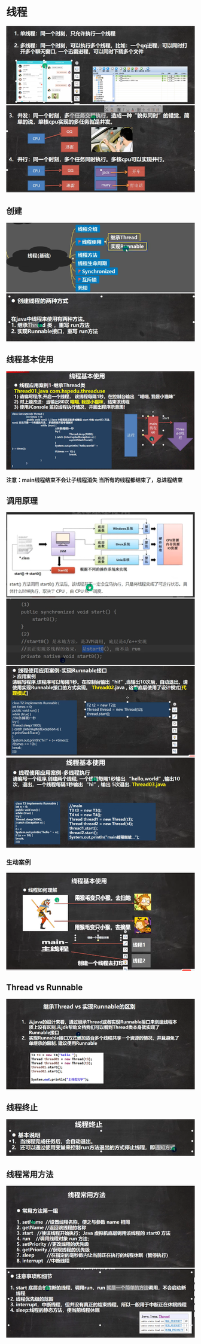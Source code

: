 # 线程
![输入图片说明](/imgs/2024-07-20/QUDf60ZsZ50JczHh.png)
![输入图片说明](/imgs/2024-07-20/immG6YzZIfaPzJUN.png)

## 创建
![输入图片说明](/imgs/2024-07-20/uy8tuM6ZY32dllxU.png)
![输入图片说明](/imgs/2024-07-20/ceQCCuzBdTiuKwhV.png)

## 线程基本使用
![输入图片说明](/imgs/2024-07-20/LvKnwLrpeY22mjQh.png)

**注意：main线程结束不会让子线程消失**
**当所有的线程都结束了，总进程结束**

## 调用原理
![输入图片说明](/imgs/2024-07-20/WicF8FfnyBRdHgtv.png)
![输入图片说明](/imgs/2024-07-20/61QDs8rPkXfz9o1o.png)
![输入图片说明](/imgs/2024-07-22/LTMXgf7269jpBoAj.png)
![输入图片说明](/imgs/2024-07-22/CQHA3BSpLgPUA9lV.png)

### 生动案例
![输入图片说明](/imgs/2024-07-22/yhdUWmF64rywcT4S.png)

## Thread vs Runnable
![输入图片说明](/imgs/2024-07-22/0vcpTrk2jT5AtigW.png)

## 线程终止
![输入图片说明](/imgs/2024-07-22/APl1F6K7i4iwAMSd.png)

## 线程常用方法
![输入图片说明](/imgs/2024-07-22/yD5qlU02a5dQS9kU.png)
![输入图片说明](/imgs/2024-07-22/STJjhGLxKQQOJIg8.png)

<!--stackedit_data:
eyJoaXN0b3J5IjpbLTk0NDUzNDc3MSwxNzgxMjY1NTIsLTg4Mj
cxODIzMiwtNjcwNTYxMjExLC0xNjM0MTI4NzQyLDc5ODc0Njkx
Niw2NzMyMTA0MjZdfQ==
-->